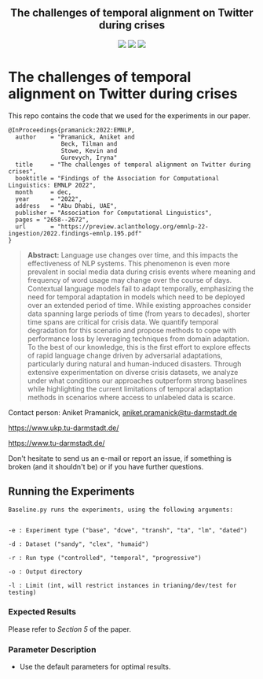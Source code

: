 
<h2 align="center">The challenges of temporal alignment on Twitter during crises</h2>

<p align="center">
  <a href="https://2022.emnlp.org/"><img src="https://img.shields.io/badge/Findings%20of%20EMNLP-2022-4b44ce"></a>
  <a href="https://arxiv.org/abs/2104.08535"><img src="http://img.shields.io/badge/Paper-PDF-red.svg"></a>
  <a href="https://github.com/UKPLab/emnlp2022-temporal-adaptation/blob/main/LICENSE">
    <img src="https://img.shields.io/badge/License-Apache%202.0-blue.svg">
  </a>
</p>

# The challenges of temporal alignment on Twitter during crises

This repo contains the code that we used for the experiments in our paper. 

```
@InProceedings{pramanick:2022:EMNLP,
  author    = "Pramanick, Aniket and
               Beck, Tilman and 
               Stowe, Kevin and 
               Gurevych, Iryna"
  title     = "The challenges of temporal alignment on Twitter during crises",
  booktitle = "Findings of the Association for Computational Linguistics: EMNLP 2022",
  month     = dec,
  year      = "2022",
  address   = "Abu Dhabi, UAE",
  publisher = "Association for Computational Linguistics",
  pages = "2658--2672",
  url       = "https://preview.aclanthology.org/emnlp-22-ingestion/2022.findings-emnlp.195.pdf"
}
```

> **Abstract:** Language use changes over time, and this impacts the effectiveness of NLP systems. This phenomenon is even more prevalent in social media data during crisis events where meaning and frequency of word usage may change over the course of days. Contextual language models fail to adapt temporally, emphasizing the need for temporal adaptation in models which need to be deployed over an extended period of time. While existing approaches consider data spanning large periods of time (from years to decades), shorter time spans are critical for crisis data. We quantify temporal degradation for this scenario and propose methods to cope with performance loss by leveraging techniques from domain adaptation. To the best of our knowledge, this is the first effort to explore effects of rapid language change driven by adversarial adaptations, particularly during natural and human-induced disasters. Through extensive experimentation on diverse crisis datasets, we analyze under what conditions our approaches outperform strong baselines while highlighting the current limitations of temporal adaptation methods in scenarios where access to unlabeled data is scarce.


Contact person: Aniket Pramanick, aniket.pramanick@tu-darmstadt.de

https://www.ukp.tu-darmstadt.de/

https://www.tu-darmstadt.de/


Don't hesitate to send us an e-mail or report an issue, if something is broken (and it shouldn't be) or if you have further questions.

## Running the Experiments

```
Baseline.py runs the experiments, using the following arguments:


-e : Experiment type ("base", "dcwe", "transh", "ta", "lm", "dated")

-d : Dataset ("sandy", "clex", "humaid")

-r : Run type ("controlled", "temporal", "progressive")

-o : Output directory

-l : Limit (int, will restrict instances in trianing/dev/test for testing)

```

### Expected Results

Please refer to _Section 5_ of the paper.

### Parameter Description

* Use the default parameters for optimal results.

